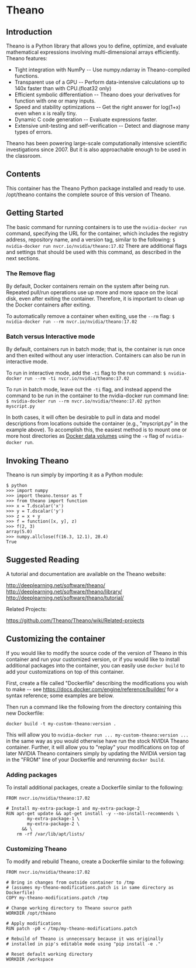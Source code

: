 Theano
============

## Introduction

Theano is a Python library that allows you to define, optimize, and evaluate
mathematical expressions involving multi-dimensional arrays efficiently. Theano
features:

* Tight integration with NumPy -- Use numpy.ndarray in Theano-compiled functions.
* Transparent use of a GPU -- Perform data-intensive calculations up to 140x faster than with CPU.(float32 only)
* Efficient symbolic differentiation -- Theano does your derivatives for function with one or many inputs.
* Speed and stability optimizations -- Get the right answer for log(1+x) even when x is really tiny.
* Dynamic C code generation -- Evaluate expressions faster.
* Extensive unit-testing and self-verification -- Detect and diagnose many types of errors.

Theano has been powering large-scale computationally intensive scientific
investigations since 2007. But it is also approachable enough to be used in the
classroom.

## Contents

This container has the Theano Python package installed and ready to use.
/opt/theano contains the complete source of this version of Theano.

## Getting Started

The basic command for running containers is to use the `nvidia-docker run`
command, specifying the URL for the container, which includes the registry
address, repository name, and a version tag, similar to the following:
`$ nvidia-docker run nvcr.io/nvidia/theano:17.02`
There are additional flags and settings that should be used with this command,
as described in the next sections.

### The Remove flag

By default, Docker containers remain on the system after being run.  Repeated
pull/run operations use up more and more space on the local disk, even after
exiting the container.  Therefore, it is important to clean up the Docker
containers after exiting.

To automatically remove a container when exiting, use the `--rm` flag:
`$ nvidia-docker run --rm nvcr.io/nvidia/theano:17.02`

### Batch versus Interactive mode

By default, containers run in batch mode; that is, the container is run once
and then exited without any user interaction. Containers can also be run in
interactive mode.

To run in interactive mode, add the `-ti` flag to the run command:
`$ nvidia-docker run --rm -ti nvcr.io/nvidia/theano:17.02`

To run in batch mode, leave out the `-ti` flag, and instead append the
command to be run in the container to the nvidia-docker run command line:
`$ nvidia-docker run --rm nvcr.io/nvidia/theano:17.02 python myscript.py`

In both cases, it will often be desirable to pull in data and model
descriptions from locations outside the container (e.g., "myscript.py" in the
example above).  To accomplish this, the easiest method is to mount one or more
host directories as [Docker data volumes](https://docs.docker.com/engine/tutorials/dockervolumes/#/mount-a-host-directory-as-a-data-volume)
using the `-v` flag of `nvidia-docker run`.

## Invoking Theano

Theano is run simply by importing it as a Python module:

```
$ python
>>> import numpy
>>> import theano.tensor as T
>>> from theano import function
>>> x = T.dscalar('x')
>>> y = T.dscalar('y')
>>> z = x + y
>>> f = function([x, y], z)
>>> f(2, 3)
array(5.0)
>>> numpy.allclose(f(16.3, 12.1), 28.4)
True
```

## Suggested Reading

A tutorial and documentation are available on the Theano website:

   http://deeplearning.net/software/theano/
   http://deeplearning.net/software/theano/library/
   http://deeplearning.net/software/theano/tutorial/

Related Projects:

   https://github.com/Theano/Theano/wiki/Related-projects

## Customizing the container

If you would like to modify the source code of the version of Theano in this
container and run your customized version, or if you would like to install
additional packages into the container, you can easily use `docker build` to
add your customizations on top of this container.

First, create a file called "Dockerfile" describing the modifications you wish
to make -- see https://docs.docker.com/engine/reference/builder/ for a syntax
reference; some examples are below.

Then run a command like the following from the directory containing this new Dockerfile:
```
docker build -t my-custom-theano:version .
```

This will allow you to `nvidia-docker run ... my-custom-theano:version ...` in the
same way as you would otherwise have run the stock NVIDIA Theano container.  Further,
it will allow you to "replay" your modifications on top of later NVIDIA Theano containers
simply by updating the NVIDIA version tag in the "FROM" line of your Dockerfile and
rerunning `docker build`.

### Adding packages
To install additional packages, create a Dockerfile similar to the following:
```
FROM nvcr.io/nvidia/theano:17.02

# Install my-extra-package-1 and my-extra-package-2
RUN apt-get update && apt-get install -y --no-install-recommends \
        my-extra-package-1 \
        my-extra-package-2 \
      && \
    rm -rf /var/lib/apt/lists/
```

### Customizing Theano
To modify and rebuild Theano, create a Dockerfile similar to the following:

```
FROM nvcr.io/nvidia/theano:17.02

# Bring in changes from outside container to /tmp
# (assumes my-theano-modifications.patch is in same directory as Dockerfile)
COPY my-theano-modifications.patch /tmp

# Change working directory to Theano source path
WORKDIR /opt/theano

# Apply modifications
RUN patch -p0 < /tmp/my-theano-modifications.patch

# Rebuild of Theano is unnecessary because it was originally
# installed in pip's editable mode using "pip install -e ."

# Reset default working directory
WORKDIR /workspace
```
